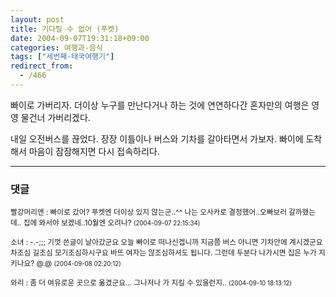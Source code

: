 ```yaml
---
layout: post
title: 기다릴 수 없어 (푸켓)
date: 2004-09-07T19:31:18+09:00
categories: 여행과-음식
tags: ["세번째-태국여행기"]
redirect_from:
  - /466
---
```


빠이로 가버리자. 더이상 누구를 만난다거나 하는 것에 연연하다간 혼자만의 여행은 영영 물건너 가버리겠다.

내일 오전버스를 끊었다. 장장 이틀이나 버스와 기차를 갈아타면서 가보자. 빠이에 도착해서 마음이 잠잠해지면 다시 접속하리다.

* * *

### 댓글



<!--- cmt:813 --->
<!--- mail: --->
<!--- parent:0 --->

<small class=comment>빨강머리앤 : 빠이로 갔어? 푸켓엔 더이상 있지 않는군..^^ 나는 오사카로 결정했어..오빠보러 갈까했는데.. 집에 와서야 보겠네..10월엔 오려나? <small>(2004-09-07 22:15:34)</small></small>


<!--- cmt:814 --->
<!--- mail: --->
<!--- parent:0 --->

<small class=comment>소녀 : -.-;;; 기껏 쓴글이 날아갔군요 오늘 빠이로 떠나신겝니까 지금쯤 버스 아니면 기차안에 계시겠군요 차조심 길조심 모기조심하시구요 바뜨 여자는 않조심하셔도 됩니다. 그런데 두분다 나가시면 집은 누가 지키나요? @.@ <small>(2004-09-08 02:20:12)</small></small>


<!--- cmt:815 --->
<!--- mail: --->
<!--- parent:0 --->

<small class=comment>와리 : 좀 더 여유로운 곳으로 옮겼군요... 그나저나 <nara>가 지킬 수 있을런지.. <small>(2004-09-10 18:13:12)</small></small>

